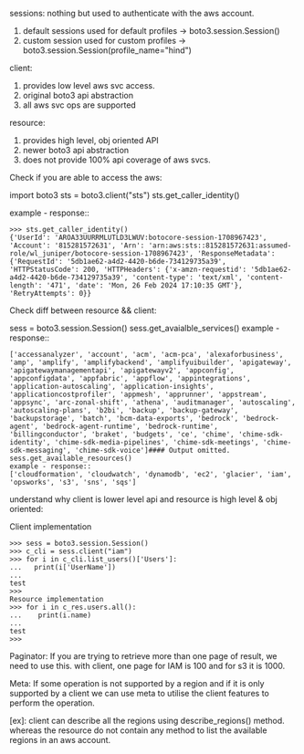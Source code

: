 sessions:
nothing but used to authenticate with the aws account.
1) default sessions used for default profiles -> boto3.session.Session()
2) custom session used for custom profiles -> boto3.session.Session(profile_name="hind")


client:
1) provides low level aws svc access.
2) original boto3 api abstraction
3) all aws svc ops are supported

resource:
1) provides high level, obj oriented API
2) newer boto3 api abstraction
3) does not provide 100% api coverage of aws svcs.



Check if you are able to access the aws:

import boto3
sts = boto3.client("sts")
sts.get_caller_identity()

example - response::
```
>>> sts.get_caller_identity()
{'UserId': 'AROA33UURRMLUTLD3LWUV:botocore-session-1708967423', 'Account': '815281572631', 'Arn': 'arn:aws:sts::815281572631:assumed-role/wl_juniper/botocore-session-1708967423', 'ResponseMetadata': {'RequestId': '5db1ae62-a4d2-4420-b6de-734129735a39', 'HTTPStatusCode': 200, 'HTTPHeaders': {'x-amzn-requestid': '5db1ae62-a4d2-4420-b6de-734129735a39', 'content-type': 'text/xml', 'content-length': '471', 'date': 'Mon, 26 Feb 2024 17:10:35 GMT'}, 'RetryAttempts': 0}}
```

Check diff between resource && client:

sess = boto3.session.Session()
sess.get_avaialble_services()
example - response::
```
['accessanalyzer', 'account', 'acm', 'acm-pca', 'alexaforbusiness', 'amp', 'amplify', 'amplifybackend', 'amplifyuibuilder', 'apigateway', 'apigatewaymanagementapi', 'apigatewayv2', 'appconfig', 'appconfigdata', 'appfabric', 'appflow', 'appintegrations', 'application-autoscaling', 'application-insights', 'applicationcostprofiler', 'appmesh', 'apprunner', 'appstream', 'appsync', 'arc-zonal-shift', 'athena', 'auditmanager', 'autoscaling', 'autoscaling-plans', 'b2bi', 'backup', 'backup-gateway', 'backupstorage', 'batch', 'bcm-data-exports', 'bedrock', 'bedrock-agent', 'bedrock-agent-runtime', 'bedrock-runtime', 'billingconductor', 'braket', 'budgets', 'ce', 'chime', 'chime-sdk-identity', 'chime-sdk-media-pipelines', 'chime-sdk-meetings', 'chime-sdk-messaging', 'chime-sdk-voice']#### Output omitted.
sess.get_available_resources()
example - response::
['cloudformation', 'cloudwatch', 'dynamodb', 'ec2', 'glacier', 'iam', 'opsworks', 's3', 'sns', 'sqs']
```

understand why client is lower level api and resource is high level & obj oriented:

Client implementation
```
>>> sess = boto3.session.Session()
>>> c_cli = sess.client("iam")
>>> for i in c_cli.list_users()['Users']:
...   print(i['UserName'])
... 
test
>>> 
Resource implementation
>>> for i in c_res.users.all():
...    print(i.name)
... 
test
>>> 
```


Paginator: If you are trying to retrieve more than one page of result, we need to use this. with client, one page for IAM is 100 and for s3 it is 1000.

Meta: If some operation is not supported by a region and if it is only supported by a client we can use meta to utilise the client features to perform the operation.

[ex]: client can describe all the regions using describe_regions() method. whereas the resource do not contain any method to list the available regions in an aws account.


